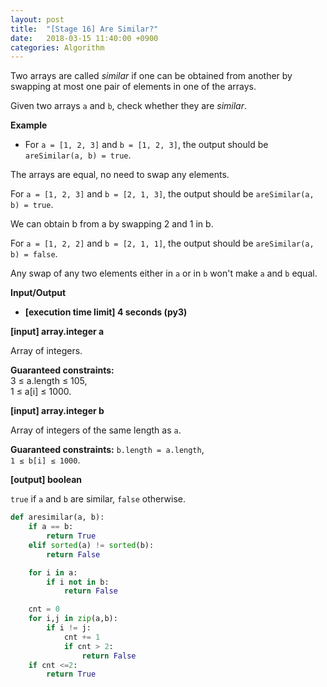 ```yaml
---
layout: post
title:  "[Stage 16] Are Similar?"
date:   2018-03-15 11:40:00 +0900
categories: Algorithm
---
```


Two arrays are called _similar_ if one can be obtained from another by swapping at most one pair of elements in one of the arrays.

Given two arrays `a` and `b`, check whether they are _similar_.

**Example**

- For `a = [1, 2, 3]` and `b = [1, 2, 3]`, the output should be
`areSimilar(a, b) = true`.

The arrays are equal, no need to swap any elements.

For `a = [1, 2, 3]` and `b = [2, 1, 3]`, the output should be
`areSimilar(a, b) = true`.

We can obtain b from a by swapping 2 and 1 in b.

For `a = [1, 2, 2]` and `b = [2, 1, 1]`, the output should be
`areSimilar(a, b) = false`.

Any swap of any two elements either in `a` or in `b` won't make `a` and `b` equal.

**Input/Output**

- **[execution time limit] 4 seconds (py3)**

**[input] array.integer a**

Array of integers.

**Guaranteed constraints:**  
3 ≤ a.length ≤ 105,  
1 ≤ a[i] ≤ 1000.  

**[input] array.integer b**

Array of integers of the same length as `a`.

**Guaranteed constraints:**
`b.length = a.length`,  
`1 ≤ b[i] ≤ 1000`.

**[output] boolean**

`true` if `a` and `b` are similar, `false` otherwise.


```python
def aresimilar(a, b):
    if a == b:
        return True
    elif sorted(a) != sorted(b):
        return False

    for i in a:
        if i not in b:
            return False

    cnt = 0
    for i,j in zip(a,b):
        if i != j:
            cnt += 1
            if cnt > 2:
                return False
    if cnt <=2:
        return True
```